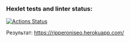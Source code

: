 ### Hexlet tests and linter status:
[![Actions Status](https://github.com/RIP-Peroni/php-project-lvl3/workflows/hexlet-check/badge.svg)](https://github.com/RIP-Peroni/php-project-lvl3/actions)

Результат: https://ripperoniseo.herokuapp.com/
